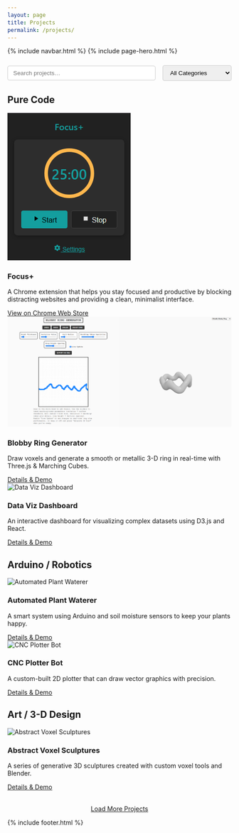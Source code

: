 ```yaml
---
layout: page
title: Projects
permalink: /projects/
---
```


{% include navbar.html %}
{% include page-hero.html %}

<div class="page-content-container">
  <div class="projects-toolbar" style="margin:1.5rem 0; display:flex; flex-wrap:wrap; gap:1rem; align-items:center;">
    <input type="text" id="projectSearch" placeholder="Search projects…" style="flex:1 1 250px; padding:0.5rem 0.75rem; border:1px solid #ccc; border-radius:4px;"/>
    <select id="categoryFilter" style="padding:0.5rem 0.75rem; border:1px solid #ccc; border-radius:4px;">
      <option value="all">All Categories</option>
      <option value="code">Pure Code</option>
      <option value="hardware">Arduino / Robotics</option>
      <option value="art">Art / 3-D Design</option>
    </select>
  </div>

  <h2>Pure Code</h2>
  <div class="projects-list">
    <div class="project-card reveal" data-title="Focus+" data-category="code">
      <img src="/assets/images/focusplushero.png" alt="Focus+ Chrome Extension" class="project-card-image">
      <div class="project-card-content">
        <h3>Focus+</h3>
        <p>A Chrome extension that helps you stay focused and productive by blocking distracting websites and providing a clean, minimalist interface.</p>
        <a href="https://chrome.google.com/webstore/detail/focus-plus/placeholder" class="btn">View on Chrome Web Store</a>
      </div>
    </div>
    <div class="project-card reveal" data-title="Blobby Ring Generator" data-category="code">
      <img src="/assets/images/blobbyringhero.png" alt="Blobby Ring Generator" class="project-card-image">
      <div class="project-card-content">
        <h3>Blobby Ring Generator</h3>
        <p>Draw voxels and generate a smooth or metallic 3-D ring in real-time with Three.js &amp; Marching Cubes.</p>
        <a href="/projects/blobby-ring-generator/" class="btn">Details &amp; Demo</a>
      </div>
    </div>
    <div class="project-card reveal" data-title="Data Viz Dashboard" data-category="code">
      <img src="https://picsum.photos/seed/dataviz/600/400" alt="Data Viz Dashboard" class="project-card-image">
      <div class="project-card-content">
        <h3>Data Viz Dashboard</h3>
        <p>An interactive dashboard for visualizing complex datasets using D3.js and React.</p>
        <a href="#" class="btn">Details &amp; Demo</a>
      </div>
    </div>
  </div>

  <h2>Arduino / Robotics</h2>
  <div class="projects-list">
    <div class="project-card reveal" data-title="Automated Plant Waterer" data-category="hardware">
      <img src="https://picsum.photos/seed/plantbot/600/400" alt="Automated Plant Waterer" class="project-card-image">
      <div class="project-card-content">
        <h3>Automated Plant Waterer</h3>
        <p>A smart system using Arduino and soil moisture sensors to keep your plants happy.</p>
        <a href="#" class="btn">Details &amp; Demo</a>
      </div>
    </div>
    <div class="project-card reveal" data-title="CNC Plotter Bot" data-category="hardware">
      <img src="https://picsum.photos/seed/plotterbot/600/400" alt="CNC Plotter Bot" class="project-card-image">
      <div class="project-card-content">
        <h3>CNC Plotter Bot</h3>
        <p>A custom-built 2D plotter that can draw vector graphics with precision.</p>
        <a href="#" class="btn">Details &amp; Demo</a>
      </div>
    </div>
  </div>

  <h2>Art / 3-D Design</h2>
  <div class="projects-list">
    <div class="project-card reveal" data-title="Abstract Voxel Sculptures" data-category="art">
      <img src="https://picsum.photos/seed/voxelart/600/400" alt="Abstract Voxel Sculptures" class="project-card-image">
      <div class="project-card-content">
        <h3>Abstract Voxel Sculptures</h3>
        <p>A series of generative 3D sculptures created with custom voxel tools and Blender.</p>
        <a href="#" class="btn">Details &amp; Demo</a>
      </div>
    </div>
  </div>

  <p style="text-align:center;margin-top:2rem;"><a href="#" class="btn btn-secondary" id="loadMoreBtn">Load More Projects</a></p>
</div>

<script src="/assets/js/project-filter.js" defer></script>
<script src="{{ '/assets/js/nav-scroll.js' | relative_url }}" defer></script>
<script src="/assets/js/scroll-reveal.js" defer></script>
<script src="/assets/js/dark-mode.js" defer></script>

{% include footer.html %}
